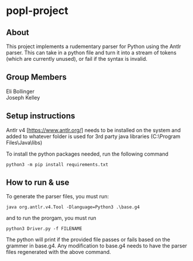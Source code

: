 # popl-project

## About

This project implements a rudementary parser for Python using the Antlr parser. This can take in a python file and turn it into a stream of tokens (which are currently unused), or fail if the syntax is invalid.

## Group Members

Eli Bollinger \
Joseph Kelley

## Setup instructions

Antlr v4 [https://www.antlr.org/] needs to be installed on the system and added to whatever folder is used for 3rd party java libraries (C:\Program Files\Java\libs)

To install the python packages needed, run the following command
```
python3 -m pip install requirements.txt
```

## How to run & use 

To generate the parser files, you must run:
```
java org.antlr.v4.Tool -Dlanguage=Python3 .\base.g4
```
and to run the prorgam, you must run
```
python3 Driver.py -f FILENAME
```
The python will print if the provided file passes or fails based on the grammer in base.g4. Any modification to base.g4 needs to have the parser files regenerated with the above command.
